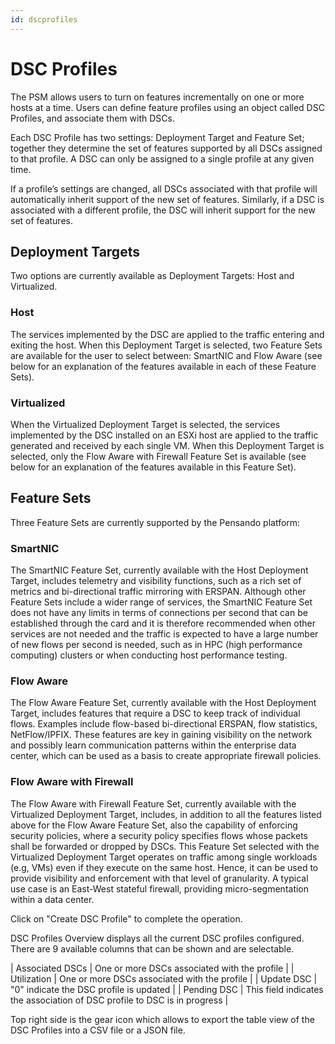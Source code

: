 ```yaml
---
id: dscprofiles
---
```


# DSC Profiles
The PSM allows users to turn on features incrementally on one or more hosts at a time. Users can define feature profiles using an object called DSC Profiles, and associate them with DSCs.

Each DSC Profile has two settings: Deployment Target and Feature Set; together they determine the set of features supported by all DSCs assigned to that profile. A DSC can only be assigned to a single profile at any given time.

<load-table group:cluster obj:ApiObjectMeta
            include:name >
<load-table group:cluster obj:ClusterDSCProfileSpec
            include:deployment-target omitHeader:true>
<load-table group:cluster obj:ClusterDSCProfileSpec
            include:feature-set omitHeader:true>

If a profile’s settings are changed, all DSCs associated with that profile will automatically inherit support of the new set of features. Similarly, if a DSC is associated with a different profile, the DSC will inherit support for the new set of features.

## Deployment Targets
Two options are currently available as Deployment Targets: Host and Virtualized.

### Host
The services implemented by the DSC are applied to the traffic entering and exiting the host. When this Deployment Target is selected, two Feature Sets are available for the user to select between: SmartNIC and Flow Aware (see below for an explanation of the features available in each of these Feature Sets).

### Virtualized
When the Virtualized Deployment Target is selected, the services implemented by the DSC installed on an ESXi host are applied to the traffic generated and received by each single VM. When this Deployment Target is selected, only the Flow Aware with Firewall Feature Set is available (see below for an explanation of the features available in this Feature Set).

## Feature Sets
Three Feature Sets are currently supported by the Pensando platform:

### SmartNIC
The SmartNIC Feature Set, currently available with the Host Deployment Target, includes telemetry and visibility functions, such as a rich set of metrics and bi-directional traffic mirroring with ERSPAN. Although other Feature Sets include a wider range of services, the SmartNIC Feature Set does not have any limits in terms of connections per second that can be established through the card and it is therefore recommended when other services are not needed and the traffic is expected to have a large number of new flows per second is needed, such as in HPC (high performance computing) clusters or when conducting host performance testing.

### Flow Aware
The Flow Aware Feature Set, currently available with the Host Deployment Target, includes features that require a DSC to keep track of individual flows. Examples include flow-based bi-directional ERSPAN, flow statistics, NetFlow/IPFIX. These features are key in gaining visibility on the network and possibly learn communication patterns within the enterprise data center, which can be used as a basis to create appropriate firewall policies.

### Flow Aware with Firewall
The Flow Aware with Firewall Feature Set, currently available with the Virtualized Deployment Target, includes, in addition to all the features listed above for the Flow Aware Feature Set, also the capability of enforcing security policies, where a security policy specifies flows whose packets shall be forwarded or dropped by DSCs. This Feature Set selected with the Virtualized Deployment Target operates on traffic among single workloads (e.g, VMs) even if they execute on the same host. Hence, it can be used to provide visibility and enforcement with that level of granularity. A typical use case is an East-West stateful firewall, providing micro-segmentation within a data center.


Click on "Create DSC Profile" to complete the operation.

DSC Profiles Overview displays all the current DSC profiles configured. There are 9 available columns that can be shown and are selectable.

<load-table group:cluster obj:ApiObjectMeta
            include:name >
| Associated DSCs | One or more DSCs associated with the profile |
| Utilization | One or more DSCs associated with the profile |
<load-table group:cluster obj:ClusterDSCProfileSpec
            include:deployment-target omitHeader:true>
<load-table group:cluster obj:ClusterDSCProfileSpec
            include:feature-set omitHeader:true>
| Update DSC | "0" indicate the DSC profile is updated |
| Pending DSC | This field indicates the association of DSC profile to DSC is in progress |
<load-table group:cluster obj:ApiObjectMeta
            include:mod-time omitHeader:true>
<load-table group:cluster obj:ApiObjectMeta
            include:creation-time omitHeader:true>

Top right side is the gear icon which allows to export the table view of the DSC Profiles into a CSV file or a JSON file.